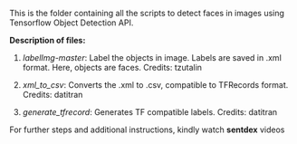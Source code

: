 This is the folder containing all the scripts to detect faces in images using Tensorflow Object Detection API.

**Description of files:**
1) *labelImg-master*: Label the objects in image. Labels are saved in .xml format. Here, objects are faces. Credits: tzutalin

2) *xml_to_csv*: Converts the .xml to .csv, compatible to TFRecords format. Credits: datitran

3) *generate_tfrecord*: Generates TF compatible labels. Credits: datitran

For further steps and additional instructions, kindly watch **sentdex** videos
